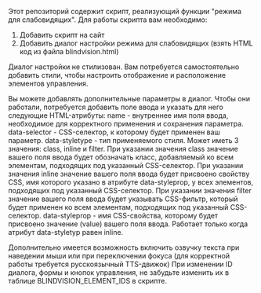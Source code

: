 Этот репозиторий содержит скрипт, реализующий функции "режима для слабовидящих".
Для работы скрипта вам необходимо:
1. Добавить скрипт на сайт
2. Добавить диалог настройки режима для слабовидящих (взять HTML код из файла blindvision.html)


Диалог настройки не стилизован. Вам потребуется самостоятельно добавить стили, чтобы настроить отображение и расположение элементов управления.


Вы можете добавлять дополнительные параметры в диалог. Чтобы они работали, потребуется добавить поле ввода и указать для него следующие HTML-атрибуты:
name - внутреннее имя поля ввода, необходимое для корректного применения и сохранения параметра.
data-selector - CSS-селектор, к которому будет применен ваш параметр.
data-styletype - тип применяемого стиля. Может иметь 3 значения: class, inline и filter.
При указании значения class значение вашего поля ввода будет обозначать класс, добавляемый ко всем элементам, подходящих под указанный CSS-селектор.
При указании значения inline значение вашего поля ввода будет присвоено свойству CSS, имя которого указано в атрибуте data-styleprop, у всех элементов, подходящих под указанный CSS-селектор.
При указании значения filter значение вашего поля ввода будет указывать CSS-фильтр, который будет применен ко всем элементам, подходящих под указанный CSS-селектор.
data-styleprop - имя CSS-свойства, которому будет присвоено значение (value) вашего поля ввода. Работает только когда атрибут data-styletyp равен inline.

Дополнительно имеется возможность включить озвучку текста при наведении мыши или при переключении фокуса (для корректной работы требуется русскоязычный TTS-движок)
При изменении ID диалога, формы и кнопок управления, не забудьте изменить их в таблице BLINDVISION_ELEMENT_IDS в скрипте.
